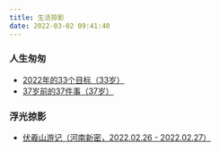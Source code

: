 ```yaml
---
title: 生活掠影
date: 2022-03-02 09:41:40
---
```



### 人生匆匆

- [2022年的33个目标（33岁）](/2022/03/02/live-001-my-33-before-33/)
- [37岁前的37件事（37岁）](/2022/03/02/live-002-my-37-before-37/)

### 浮光掠影

- [伏羲山游记（河南新密，2022.02.26 - 2022.02.27）](/2022/02/28/live-003-travel-of-fuxi-mountain/)